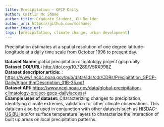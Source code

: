 ```yaml
---
title: Precipitation – GPCP Daily
author: Caitlin Mc Shane
author_title: Graduate Student, CU Boulder
author_url: https://github.com/mcshanec
author_image_url: 
tags: [precipitation, climate change, urban development]
---
```


Precipitation estimates at a spatial resolution of one degree latitude-longitude at a daily time scale from October 1996 to present day. 

<!--truncate-->

**Dataset Name:** global precipitation climatology project gpcp daily  
**Dataset DOI/URL:**  http://doi.org/10.7289/V5RX998Z  
**Dataset descriptor article:** :  https://www1.ncdc.noaa.gov/pub/data/sds/cdr/CDRs/Precipitation_GPCP-Daily/AlgorithmDescription_01B-35.pdf     
**Dataset API:** https://www.ncei.noaa.gov/data/global-precipitation-climatology-project-gpcp-daily/access/   
**Example uses of dataset:** Characterizing changes to precipitation, identifying climate extremes, validation for other climate observations. This data can also be used in conjunction with other datasets such as [HISDAC-US BUI](./2020-09-08-HISDAC.md) and/or surface temperature layers to characterize the interaction of built up areas on local precipitation patterns.